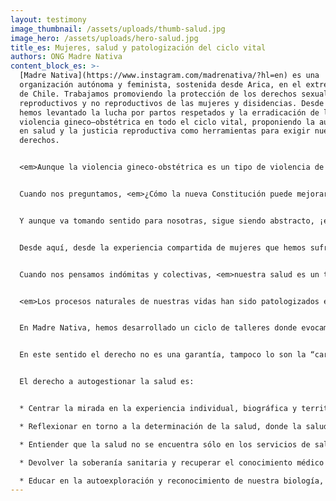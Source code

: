 ```yaml
---
layout: testimony
image_thumbnail: /assets/uploads/thumb-salud.jpg
image_hero: /assets/uploads/hero-salud.jpg
title_es: Mujeres, salud y patologización del ciclo vital
authors: ONG Madre Nativa
content_block_es: >-
  [Madre Nativa](https://www.instagram.com/madrenativa/?hl=en) es una
  organización autónoma y feminista, sostenida desde Arica, en el extremo norte
  de Chile. Trabajamos promoviendo la protección de los derechos sexuales
  reproductivos y no reproductivos de las mujeres y disidencias. Desde aquí
  hemos levantado la lucha por partos respetados y la erradicación de la
  violencia gineco–obstétrica en todo el ciclo vital, proponiendo la autogestión
  en salud y la justicia reproductiva como herramientas para exigir nuestros
  derechos.


  <em>Aunque la violencia gineco-obstétrica es un tipo de violencia de género en espacios de atención biomédica, es preciso comprender el problema desde la interseccionalidad que atraviesa nuestras vidas y nuestra salud.</em> En este sentido, no sólo considera el derecho a la salud, sino también el derecho al agua, la alimentación, el saneamiento, el trabajo, la vivienda, el derecho a vivir la propia cultura, educación, información, a vivir en un ambiente libre de contaminación, sin discriminación. Es un problema que involucra la desprotección de nuestra salud durante toda la vida y en todos los aspectos de ella. 


  Cuando nos preguntamos, <em>¿Cómo la nueva Constitución puede mejorar las experiencias de vida de las mujeres en Chile en relación a la salud y la patologización de nuestro ciclo vital?</em>, nos enfrentamos a una lenguaje jurídico que no siempre es de fácil comprensión, no lo es desde su significado, ni tampoco desde las acciones, por eso, hemos resuelto comprenderlo desde las motivaciones que tiene nuestro activismo. Frente a la posibilidad de una nueva constitución escuchamos sinónimos como “la carta magna” o “la ley madre”, la cual guía y desde la cual surgen todos los conjuntos de leyes que delimitan el poder político, y que al mismo tiempo, protegen los derechos de todas las personas que componen una nación. <em>¿Y si lo pensamos como una matriz, una “ley nativa”, desde dónde nacen y provienen todas las leyes ciudadanas, creadas por y para las personas que comparten un mismo territorio-nación?</em>


  Y aunque va tomando sentido para nosotras, sigue siendo abstracto, ¡es tan importante visualizarlo en algo concreto! <em>Porque las experiencias de la vida son concretas, son hechos, situaciones vividas, y si una Constitución va a normar esas experiencias para mejorarlas, primero debe conocerlas desde sus particularidades y excepciones únicas e irremplazables, para luego, volverlas concretas, reales y palpables.</em>


  Desde aquí, desde la experiencia compartida de mujeres que hemos sufrido y visto como opera y afecta la violencia gineco-obstétrica en nuestros cuerpos y nuestras vidas, desde un territorio cuerpo-biografía que hemos explorado como una nueva forma de pensar y pensarnos madres y mujeres en esta sociedad, desde el territorio físico-histórico donde nos cruzan las culturas, el centralismo, la contaminación y el despojo. <mark>Desde aquí le damos una forma concreta a una constitución, los fundamentos paridos de una madre. Pero, ¡no la madre del sacrificio y la pureza! Sino, la madre indómita y colectiva.</mark>


  Cuando nos pensamos indómitas y colectivas, <em>nuestra salud es un territorio activista que debe ser conquistado y recuperado.</em> Por mucho tiempo la biomedicina ha expropiado nuestros saberes y se ha enfocado en enfrentar las enfermedades homologando las experiencias individuales y colectivas a partir de normas técnicas o procedimientos estándar para controlar y prevenir las enfermedades. Pero la salud, nuestra salud, es transversal a la enfermedad, la salud atraviesa nuestras vidas y los territorios donde hemos experimentado nuestras vidas. 


  <em>Los procesos naturales de nuestras vidas han sido patologizados e influenciados por una mirada vulgar occidentalizada y mercantilista, una visión que autoriza a la biología explicar lo que nos pasa, y nos desautoriza e infantiliza en nuestras propias experiencias.</em> Es una lectura patriarcal de nuestra salud y nuestro ciclo vital. Nuestros partos son controlados por médicos/as y matronas/es que deciden cómo debemos parir, cuándo debemos pujar y con quien podemos estar. Nuestros abortos son castigados y denunciados en los hospitales, por miedo preferimos no ser atendidas, por abortar somos criticadas por cualquier profesional de la salud que quiera opinar. Nuestro dolor es visto como una *“exageración propia femenina”*, normalizando síntomas como el dolor menstrual. La sexualidad es suprimida y reemplazada por la reproducción, el mal llamado sistema reproductor es un sistema sexual, la mal llamada salud reproductiva es un evento sexual, la maternidad, el parto, el aborto, la menstruación, la plenopausia son eventos sexuales, implican los mismo órganos y actividad hormonal que una relación sexual, pueden ser placenteros y ser momentos de disfrute orgásmico, como puede serlo el sexo, el erotismo y el autoplacer. 


  En Madre Nativa, hemos desarrollado un ciclo de talleres donde evocamos el autodescubrimiento del cuerpo, las emociones, el movimiento, la vida, mediante la autoexploración individual y colectiva. Buscamos posicionarnos de manera horizontal a la medicina y autogestionar nuestra salud, como una herramienta propia de conocimiento, donde la medicina es la consultada y nosotras sujetas activas de nuestra salud. <em>Desde ahí se desprende el derecho y la facultad de exigir mis derechos, porque sé lo que necesito y valido mi conocimiento.</em>


  En este sentido el derecho no es una garantía, tampoco lo son la “carta magna” o “ley madre”. <mark>No obstante, si la gestación de esta constitución esta siendo reflexionada desde una madre indómita y colectiva, entonces nos dará las directrices concretas para que nosotras podamos autogestionar nuestra salud y exigir nuestros derechos.</mark>


  El derecho a autogestionar la salud es:


  * Centrar la mirada en la experiencia individual, biográfica y territorial de las personas y sus vidas, fortaleciendo el bienestar y la salud.

  * Reflexionar en torno a la determinación de la salud, donde la salud no es solo enfermedad, porque eso sólo es la punta del iceberg, sino que observa y comprende los problemas que nos mantienen malsanos.

  * Entiender que la salud no se encuentra sólo en los servicios de salud, también en la vivienda, la escuela, los medios de comunicación, la calidad y el acceso al agua y la alimentación, un entorno sin contaminantes.

  * Devolver la soberanía sanitaria y recuperar el conocimiento médico de los pueblos originarios, feministas y populares. 

  * Educar en la autoexploración y reconocimiento de nuestra biología, cuerpos, salud, como un territorio de identidad y conocimiento propio, sin prejuicios, tabúes ni discriminación.
---
```


